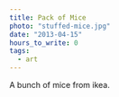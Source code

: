 ```yaml
---
title: Pack of Mice
photo: "stuffed-mice.jpg"
date: "2013-04-15"
hours_to_write: 0
tags:
  - art
---
```


A bunch of mice from ikea.

